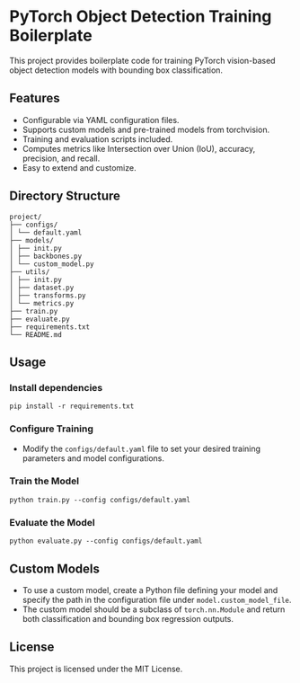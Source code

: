 # PyTorch Object Detection Training Boilerplate

This project provides boilerplate code for training PyTorch vision-based object detection models with bounding box classification.

## Features

- Configurable via YAML configuration files.
- Supports custom models and pre-trained models from torchvision.
- Training and evaluation scripts included.
- Computes metrics like Intersection over Union (IoU), accuracy, precision, and recall.
- Easy to extend and customize.

## Directory Structure

```
project/ 
├── configs/ 
│ └── default.yaml 
├── models/ 
│ ├── init.py 
│ ├── backbones.py 
│ └── custom_model.py 
├── utils/ 
│ ├── init.py 
│ ├── dataset.py 
│ ├── transforms.py 
│ └── metrics.py 
├── train.py 
├── evaluate.py 
├── requirements.txt 
└── README.md
```

## Usage

### Install dependencies

```
pip install -r requirements.txt
```

### Configure Training

- Modify the `configs/default.yaml` file to set your desired training parameters and model configurations.

### Train the Model

```
python train.py --config configs/default.yaml
```

### Evaluate the Model

```
python evaluate.py --config configs/default.yaml
```

## Custom Models

- To use a custom model, create a Python file defining your model and specify the path in the configuration file under `model.custom_model_file`.
- The custom model should be a subclass of `torch.nn.Module` and return both classification and bounding box regression outputs.

## License

This project is licensed under the MIT License.